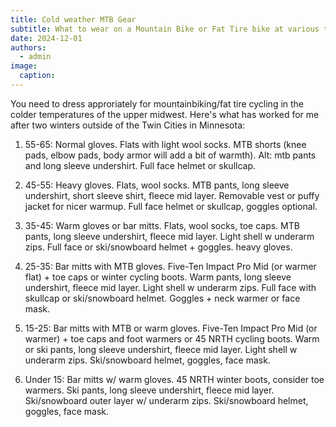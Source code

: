 ```yaml
---
title: Cold weather MTB Gear
subtitle: What to wear on a Mountain Bike or Fat Tire bike at various temperatures
date: 2024-12-01
authors:
  - admin
image:
  caption: 
---
```


You need to dress approriately for mountainbiking/fat tire cycling in the colder temperatures of the upper midwest. Here's what has worked for me after two winters outside of the Twin Cities in Minnesota: 


1. 55-65: Normal gloves. Flats with light wool socks. MTB shorts (knee pads, elbow pads, body armor will add a bit of warmth). Alt: mtb pants and long sleeve undershirt. Full face helmet or skullcap. 

2. 45-55: Heavy gloves. Flats, wool socks. MTB pants, long sleeve undershirt, short sleeve shirt, fleece mid layer. Removable vest or puffy jacket for nicer warmup. Full face helmet or skullcap, goggles optional.  

3. 35-45: Warm gloves or bar mitts. Flats, wool socks, toe caps. MTB pants, long sleeve undershirt, fleece mid layer. Light shell w underarm zips. Full face or ski/snowboard helmet + goggles. heavy gloves. 

4. 25-35: Bar mitts with MTB gloves. Five-Ten Impact Pro Mid (or warmer flat) + toe caps or winter cycling boots. Warm pants, long sleeve undershirt, fleece mid layer. Light shell w underarm zips. Full face with skullcap or ski/snowboard helmet. Goggles + neck warmer or face mask. 

5. 15-25: Bar mitts with MTB or warm gloves. Five-Ten Impact Pro Mid (or warmer) + toe caps and foot warmers or 45 NRTH cycling boots. Warm or ski pants, long sleeve undershirt, fleece mid layer. Light shell w underarm zips. Ski/snowboard helmet, goggles, face mask. 

6. Under 15: Bar mitts w/ warm gloves. 45 NRTH winter boots, consider toe warmers. Ski pants, long sleeve undershirt, fleece mid layer. Ski/snowboard outer layer w/ underarm zips. Ski/snowboard helmet, goggles, face mask. 
